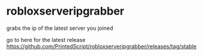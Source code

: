 # robloxserveripgrabber
grabs the ip of the latest server you joined

go to here for the latest release https://github.com/PrintedScript/robloxserveripgrabber/releases/tag/stable
